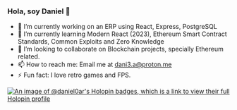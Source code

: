### Hola, soy Daniel 👋

- 🔭 I’m currently working on an ERP using React, Express, PostgreSQL
- 🌱 I’m currently learning Modern React (2023), Ethereum Smart Contract Standards, Common Exploits and Zero Knowledge
- 👯 I’m looking to collaborate on Blockchain projects, specially Ethereum related.
- 📫 How to reach me: Email me at dani3.a@proton.me
- ⚡ Fun fact: I love retro games and FPS.

[![An image of @daniel0ar's Holopin badges, which is a link to view their full Holopin profile](https://holopin.me/daniel0ar)](https://holopin.io/@daniel0ar)

